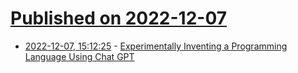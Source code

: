 # [Published on 2022-12-07](index.md)

* [2022-12-07, 15:12:25](https://news.ycombinator.com/item?id=33895211) - [Experimentally Inventing a Programming Language Using Chat GPT](https://smaller.fish/posts/l_plus)
